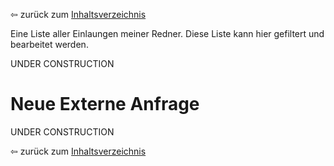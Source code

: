 ⇦ zurück zum [Inhaltsverzeichnis](README.md)

Eine Liste aller Einlaungen meiner Redner. Diese Liste kann hier gefiltert und bearbeitet werden.

UNDER CONSTRUCTION

# Neue Externe Anfrage #

UNDER CONSTRUCTION

⇦ zurück zum [Inhaltsverzeichnis](README.md)
